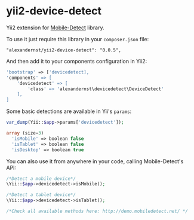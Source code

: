 # yii2-device-detect

Yii2 extension for [Mobile-Detect](https://github.com/serbanghita/Mobile-Detect) library.

To use it just require this library in your `composer.json` file:

~~~
"alexandernst/yii2-device-detect": "0.0.5",
~~~

And then add it to your components configuration in Yii2:

~~~php
'bootstrap' => ['devicedetect],
'components' => [
	'devicedetect' => [
		'class' => 'alexandernst\devicedetect\DeviceDetect'
	],
]
~~~

Some basic detections are available in Yii's `params`:

~~~php
var_dump(Yii::$app->params['devicedetect']);

array (size=3)
  'isMobile' => boolean false
  'isTablet' => boolean false
  'isDesktop' => boolean true
~~~

You can also use it from anywhere in your code, calling Mobile-Detect's API:

~~~php
/*Detect a mobile device*/
\Yii::$app->devicedetect->isMobile();

/*Detect a tablet device*/
\Yii::$app->devicedetect->isTablet();

/*Check all available methods here: http://demo.mobiledetect.net/ */
~~~

